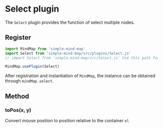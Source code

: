# Select plugin

The `Select` plugin provides the function of select multiple nodes.

## Register

```js
import MindMap from 'simple-mind-map'
import Select from 'simple-mind-map/src/plugins/Select.js'
// import Select from 'simple-mind-map/src/Select.js' Use this path for versions below v0.6.0

MindMap.usePlugin(Select)
```

After registration and instantiation of `MindMap`, the instance can be obtained through `mindMap.select`.

## Method

### toPos(x, y)

Convert mouse position to position relative to the container `el`